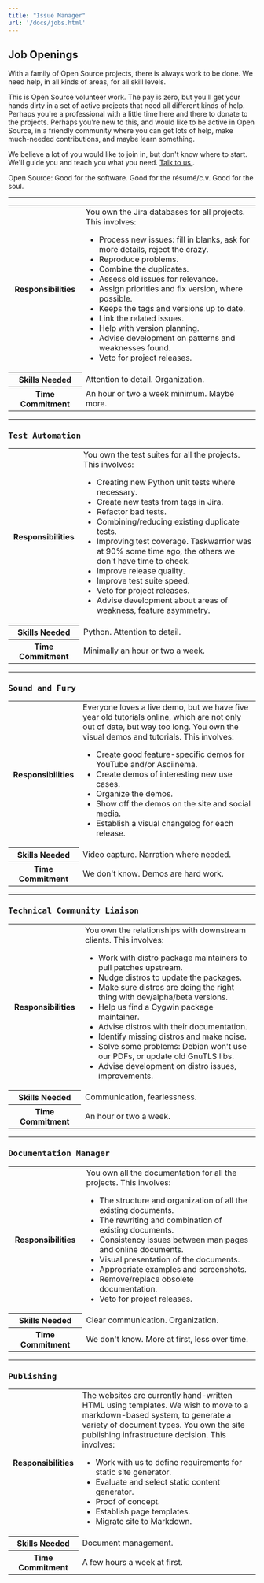 ```yaml
---
title: "Issue Manager"
url: '/docs/jobs.html'
---
```

<div class="col-md-10 main">
 <div class="row">
  <h2>
   Job Openings
  </h2>
  <p class="lead">
   With a family of Open Source projects, there is always work to be
              done. We need help, in all kinds of areas, for all skill levels.
  </p>
  <p>
   This is Open Source volunteer work. The pay is zero, but you'll get
              your hands dirty in a set of active projects that need all
              different kinds of help. Perhaps you're a professional with a
              little time here and there to donate to the projects. Perhaps
              you're new to this, and would like to be active in Open Source,
              in a friendly community where you can get lots of help, make
              much-needed contributions, and maybe learn something.
  </p>
  <p>
   We believe a lot of you would like to join in, but don't know
              where to start. We'll guide you and teach you what you need.
   <a href="mailto:support@taskwarrior.org">
    Talk to us
   </a>
   .
  </p>
  <p>
   Open Source: Good for the software.  Good for the résumé/c.v.  Good for the soul.
  </p>
  <hr/>
  <a name="issue_manager">
  </a>
  <p>
   <table class="table table-striped">
    <tr>
     <th>
      Responsibilities
     </th>
     <td>
      You own the Jira databases for all projects. This involves:
      <ul>
       <li>
        Process new issues: fill in blanks, ask for more details, reject the crazy.
       </li>
       <li>
        Reproduce problems.
       </li>
       <li>
        Combine the duplicates.
       </li>
       <li>
        Assess old issues for relevance.
       </li>
       <li>
        Assign priorities and fix version, where possible.
       </li>
       <li>
        Keeps the tags and versions up to date.
       </li>
       <li>
        Link the related issues.
       </li>
       <li>
        Help with version planning.
       </li>
       <li>
        Advise development on patterns and weaknesses found.
       </li>
       <li>
        Veto for project releases.
       </li>
      </ul>
     </td>
    </tr>
    <tr>
     <th>
      Skills Needed
     </th>
     <td>
      Attention to detail.  Organization.
     </td>
    </tr>
    <tr>
     <th>
      Time Commitment
     </th>
     <td>
      An hour or two a week minimum. Maybe more.
     </td>
    </tr>
   </table>
  </p>
  <hr/>
  <a name="test_automation">
  </a>
  <h3>
   <kbd>
    Test Automation
   </kbd>
  </h3>
  <p>
   <table class="table table-striped">
    <tr>
     <th>
      Responsibilities
     </th>
     <td>
      You own the test suites for all the projects.
                    This involves:
      <ul>
       <li>
        Creating new Python unit tests where necessary.
       </li>
       <li>
        Create new tests from tags in Jira.
       </li>
       <li>
        Refactor bad tests.
       </li>
       <li>
        Combining/reducing existing duplicate tests.
       </li>
       <li>
        Improving test coverage. Taskwarrior was at 90% some time ago, the others we don't have time to check.
       </li>
       <li>
        Improve release quality.
       </li>
       <li>
        Improve test suite speed.
       </li>
       <li>
        Veto for project releases.
       </li>
       <li>
        Advise development about areas of weakness, feature asymmetry.
       </li>
      </ul>
     </td>
    </tr>
    <tr>
     <th>
      Skills Needed
     </th>
     <td>
      Python.  Attention to detail.
     </td>
    </tr>
    <tr>
     <th>
      Time Commitment
     </th>
     <td>
      Minimally an hour or two a week.
     </td>
    </tr>
   </table>
  </p>
  <hr/>
  <a name="sound_and_fury">
  </a>
  <h3>
   <kbd>
    Sound and Fury
   </kbd>
  </h3>
  <p>
  </p>
  <p>
   <table class="table table-striped">
    <tr>
     <th>
      Responsibilities
     </th>
     <td>
      Everyone loves a live demo, but we have five year old tutorials online, which
                    are not only out of date, but way too long.
                    You own the visual demos and tutorials. This involves:
      <ul>
       <li>
        Create good feature-specific demos for YouTube and/or Asciinema.
       </li>
       <li>
        Create demos of interesting new use cases.
       </li>
       <li>
        Organize the demos.
       </li>
       <li>
        Show off the demos on the site and social media.
       </li>
       <li>
        Establish a visual changelog for each release.
       </li>
      </ul>
     </td>
    </tr>
    <tr>
     <th>
      Skills Needed
     </th>
     <td>
      Video capture.  Narration where needed.
     </td>
    </tr>
    <tr>
     <th>
      Time Commitment
     </th>
     <td>
      We don't know.  Demos are hard work.
     </td>
    </tr>
   </table>
  </p>
  <hr/>
  <a name="tech_community_liaison">
  </a>
  <h3>
   <kbd>
    Technical Community Liaison
   </kbd>
  </h3>
  <p>
   <table class="table table-striped">
    <tr>
     <th>
      Responsibilities
     </th>
     <td>
      You own the relationships with downstream clients.  This involves:
      <ul>
       <li>
        Work with distro package maintainers to pull patches upstream.
       </li>
       <li>
        Nudge distros to update the packages.
       </li>
       <li>
        Make sure distros are doing the right thing with dev/alpha/beta versions.
       </li>
       <li>
        Help us find a Cygwin package maintainer.
       </li>
       <li>
        Advise distros with their documentation.
       </li>
       <li>
        Identify missing distros and make noise.
       </li>
       <li>
        Solve some problems: Debian won't use our PDFs, or update old GnuTLS libs.
       </li>
       <li>
        Advise development on distro issues, improvements.
       </li>
      </ul>
     </td>
    </tr>
    <tr>
     <th>
      Skills Needed
     </th>
     <td>
      Communication, fearlessness.
     </td>
    </tr>
    <tr>
     <th>
      Time Commitment
     </th>
     <td>
      An hour or two a week.
     </td>
    </tr>
   </table>
  </p>
  <hr/>
  <a name="doc_manager">
  </a>
  <h3>
   <kbd>
    Documentation Manager
   </kbd>
  </h3>
  <p>
   <table class="table table-striped">
    <tr>
     <th>
      Responsibilities
     </th>
     <td>
      You own all the documentation for all the projects.
                    This involves:
      <ul>
       <li>
        The structure and organization of all the existing documents.
       </li>
       <li>
        The rewriting and combination of existing documents.
       </li>
       <li>
        Consistency issues between man pages and online documents.
       </li>
       <li>
        Visual presentation of the documents.
       </li>
       <li>
        Appropriate examples and screenshots.
       </li>
       <li>
        Remove/replace obsolete documentation.
       </li>
       <li>
        Veto for project releases.
       </li>
      </ul>
     </td>
    </tr>
    <tr>
     <th>
      Skills Needed
     </th>
     <td>
      Clear communication. Organization.
     </td>
    </tr>
    <tr>
     <th>
      Time Commitment
     </th>
     <td>
      We don't know. More at first, less over time.
     </td>
    </tr>
   </table>
  </p>
  <hr/>
  <a name="publishing">
  </a>
  <h3>
   <kbd>
    Publishing
   </kbd>
  </h3>
  <p>
   <table class="table table-striped">
    <tr>
     <th>
      Responsibilities
     </th>
     <td>
      The websites are currently hand-written HTML using templates.
                    We wish to move to a markdown-based system, to generate a
                    variety of document types.
                    You own the site publishing infrastructure decision.  This involves:
      <ul>
       <li>
        Work with us to define requirements for static site generator.
       </li>
       <li>
        Evaluate and select static content generator.
       </li>
       <li>
        Proof of concept.
       </li>
       <li>
        Establish page templates.
       </li>
       <li>
        Migrate site to Markdown.
       </li>
      </ul>
     </td>
    </tr>
    <tr>
     <th>
      Skills Needed
     </th>
     <td>
      Document management.
     </td>
    </tr>
    <tr>
     <th>
      Time Commitment
     </th>
     <td>
      A few hours a week at first.
     </td>
    </tr>
   </table>
  </p>
 </div>
 <br/>
 <br/>
</div>

